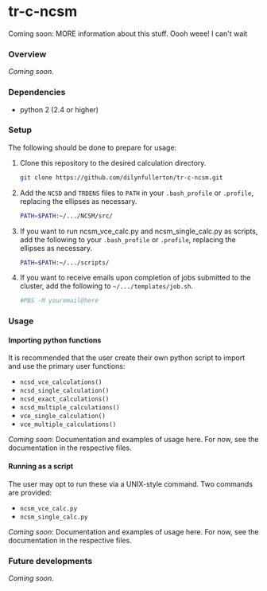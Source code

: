 # tr-c-ncsm
Coming soon: MORE information about this stuff. Oooh weee! I can't wait

### Overview
_Coming soon._

### Dependencies
* python 2 (2.4 or higher)

### Setup
The following should be done to prepare for usage:

1. Clone this repository to the desired calculation directory.  

   ```bash
   git clone https://github.com/dilynfullerton/tr-c-ncsm.git
   ```
2. Add the `NCSD` and `TRDENS` files to `PATH` in your `.bash_profile`
or `.profile`, replacing the ellipses as necessary.

   ```bash
   PATH=$PATH:~/.../NCSM/src/
   ```
3. If you want to run ncsm\_vce\_calc.py and ncsm\_single\_calc.py as
scripts, add the following to your `.bash_profile` or `.profile`, replacing
the ellipses as necessary.  

   ```bash
   PATH=$PATH:~/.../scripts/
   ```
4. If you want to receive emails upon completion of jobs submitted to
the cluster, add the following to `~/.../templates/job.sh`.  

   ```bash
   #PBS -M youremail@here
   ```

### Usage
#### Importing python functions
It is recommended that the user create their own python script to
import and use the primary user functions:

* `ncsd_vce_calculations()`
* `ncsd_single_calculation()`
* `ncsd_exact_calculations()`
* `ncsd_multiple_calculations()`
* `vce_single_calculation()`
* `vce_multiple_calculations()`

_Coming soon_: Documentation and examples of usage here. For now, see
the documentation in the respective files.

#### Running as a script
The user may opt to run these via a UNIX-style command. Two commands
are provided:

* `ncsm_vce_calc.py`
* `ncsm_single_calc.py`

_Coming soon_: Documentation and examples of usage here. For now, see
the documentation in the respective files.

### Future developments
_Coming soon._
